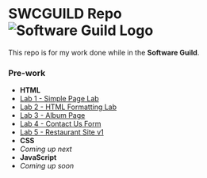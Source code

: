 # SWCGUILD Repo ![Software Guild Logo](http://joryeugene.bitbucket.org/swg.jpg)
This repo is for my work done while in the **Software Guild**.
### Pre-work
* **HTML**
 * [Lab 1 - Simple Page Lab](http://joryeugene.bitbucket.org/prework/html/lab1/simple.html)
 * [Lab 2 - HTML Formatting Lab](http://joryeugene.bitbucket.org/prework/html/lab2/formattingDemoPage.html)
 * [Lab 3 - Album Page](http://joryeugene.bitbucket.org/prework/html/lab3/albumPage.html)
 * [Lab 4 - Contact Us Form](http://joryeugene.bitbucket.org/prework/html/lab4/contactUs.html)
 * [Lab 5 - Restaurant Site v1](http://joryeugene.bitbucket.org/prework/html/lab5/)
* **CSS**
 * _Coming up next_
* **JavaScript**
 * _Coming up soon_
